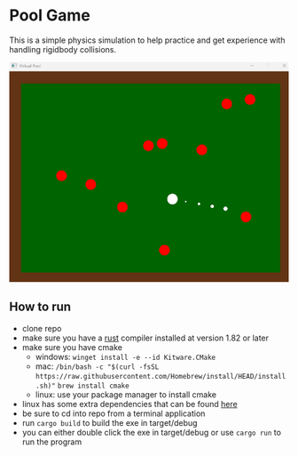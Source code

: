 # Pool Game

This is a simple physics simulation to help practice and get experience with handling rigidbody collisions. 

![](SFMLpoolgame.gif)

## How to run

 - clone repo
 - make sure you have a [rust](https://www.rust-lang.org/) compiler installed at version 1.82 or later
 - make sure you have cmake
    - windows: `winget install -e --id Kitware.CMake`
    - mac: `/bin/bash -c "$(curl -fsSL https://raw.githubusercontent.com/Homebrew/install/HEAD/install.sh)"`
           `brew install cmake`
    - linux: use your package manager to install cmake
 - linux has some extra dependencies that can be found [here](https://crates.io/crates/sfml/0.24.0)
 - be sure to cd into repo from a terminal application
 - run `cargo build` to build the exe in target/debug
 - you can either double click the exe in target/debug or use `cargo run` to run the program
